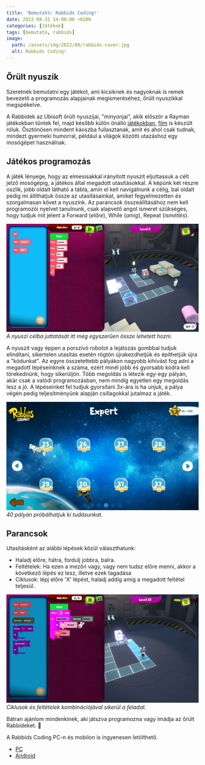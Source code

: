 ```yaml
---
title: 'Bemutató: Rabbids Coding!'
date: 2022-08-31 14:00:00 +0200
categories: [Játékok]
tags: [bemutató, rabbids]
image:
  path: /assets/img/2022/08/rabbids-cover.jpg
  alt: Rabbids Coding!
---
```


## Őrült nyuszik

Szeretnék bemutatni egy játékot, ami kicsiknek és nagyoknak is remek bevezető a programozás alapjainak megismeréséhez, őrült nyuszikkal megspékelve.

A Rabbidek az Ubisoft őrült nyuszijai, "minyonjai", akik először a Rayman játékokban tűntek fel, majd később külön önálló [játékokban](https://en.wikipedia.org/wiki/Rabbids#Games), [film](https://www.imdb.com/title/tt15310736/) is készült róluk. Ösztönösen mindent káoszba fullasztanak, amit és ahol csak tudnak, mindezt gyermeki humorral, például a világok közötti utazáshoz egy mosógépet használnak.

## Játékos programozás

A játék lényege, hogy az elmesisakkal irányított nyuszit eljuttassuk a célt jelző mosógépig, a játékos által megadott utasításokkal.
A képünk két részre oszlik, jobb oldalt látható a tábla, amin el kell navigálnunk a célig, bal oldalt pedig mi állíthatjuk össze az utasításainkat, amiket fegyelmezetten és szorgalmasan követ a nyuszink. Az parancsok összeállításához nem kell programozói nyelvet tanulnunk, csak alapvető angol ismeret szükséges, hogy tudjuk mit jelent a Forward (*előre*), While (*amíg*), Repeat (*ismétlés*).

![A nyuszi célba juttatását itt még egyszerűen össze lehet hozni.](/assets/img/2022/08/rc-08.png)_A nyuszi célba juttatását itt még egyszerűen össze lehetett hozni._

A nyuszit vagy éppen a porszívó robotot a lejátszás gombbal tudjuk elindítani, sikertelen utasítás esetén rögtön újrakezdhetjük és építhetjük újra a "kódunkat". Az egyre összetettebb pályákon nagyobb kihívást fog adni a megadott lépéseinknek a száma, ezért minél jobb és gyorsabb kódra kell törekednünk, hogy sikerüljön. Több megoldás is létezik egy-egy pályán, akár csak a valódi programozásban, nem mindig egyetlen egy megoldás lesz a jó. A lépéseinket fel tudjuk gyorsítani 3x-ára is ha unjuk, a pálya végén pedig teljesítményünk alapján csillagokkal jutalmaz a játék.

![40 rövid pályán próbálhatju ki magunkat](/assets/img/2022/08/rc-levels.png)_40 pályán próbálhatjuk ki tudásunkat._

## Parancsok
Utasításként az alábbi lépések közül választhatunk:
- Haladj előre, hátra, fordulj jobbra, balra.
- Feltételek: Ha ezen a mezőn vagy, vagy nem tudsz előre menni, akkor a következő lépés ez lesz, illetve ezek tagadása
- Ciklusok: lépj előre 'X' lépést, haladj addig amíg a megadott feltétel teljesül.

![Ciklusok és feltételek kombinációjával sikerül a feladat.](/assets/img/2022/08/rc-25.png)_Ciklusok és feltételek kombinációjával sikerül a feladat._

Bátran ajánlom mindenkinek, aki játszva programozna vagy imádja az őrült Rabbideket. 🙂

A Rabbids Coding PC-n és mobilon is ingyenesen letölthető.
- [PC](https://store.ubi.com/us/game/?lang=en_US&pid=5d96f9b05cdf9a2eacdf68cb&dwvar_5d96f9b05cdf9a2eacdf68cb_Platform=pcdl&edition=Free%20to%20play&source=detail)
- [Android](https://play.google.com/store/apps/details?id=com.Ubisoft.Rabbids.Coding)
